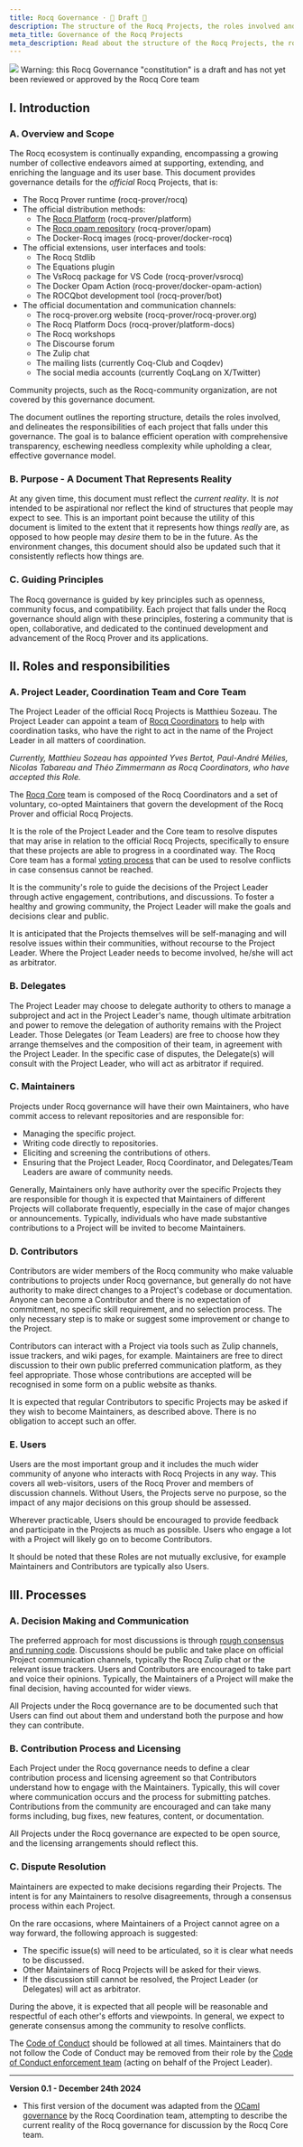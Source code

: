```yaml
---
title: Rocq Governance ⋅ 🚧 Draft 🚧
description: The structure of the Rocq Projects, the roles involved and the responsibilities.
meta_title: Governance of the Rocq Projects
meta_description: Read about the structure of the Rocq Projects, the roles involved and the responsibilities.
---
```


<img src="/img/global/warning-icon.svg" class="w-40"/>
  Warning: this Rocq Governance "constitution" is a draft and has not yet been 
  reviewed or approved by the Rocq Core team

## I. Introduction

### A. Overview and Scope

The Rocq ecosystem is continually expanding, encompassing a growing number of
collective endeavors aimed at supporting, extending, and enriching the language
and its user base. This document provides governance details for the *official*
Rocq Projects, that is:

- The Rocq Prover runtime (rocq-prover/rocq)
- The official distribution methods:
  - The [Rocq Platform](/platform) (rocq-prover/platform)
  - The [Rocq opam repository](/packages) (rocq-prover/opam)
  - The Docker-Rocq images (rocq-prover/docker-rocq)
- The official extensions, user interfaces and tools:
  - The Rocq Stdlib
  - The Equations plugin
  - The VsRocq package for VS Code (rocq-prover/vsrocq)
  - The Docker Opam Action (rocq-prover/docker-opam-action)
  - The ROCQbot development tool (rocq-prover/bot)
- The official documentation and communication channels:
  - The rocq-prover.org website (rocq-prover/rocq-prover.org)
  - The Rocq Platform Docs (rocq-prover/platform-docs)
  - The Rocq workshops
  - The Discourse forum
  - The Zulip chat
  - The mailing lists (currently Coq-Club and Coqdev)
  - The social media accounts (currently CoqLang on X/Twitter)

Community projects, such as the Rocq-community organization, are not covered by
this governance document.

The document outlines the reporting structure, details the roles involved, and
delineates the responsibilities of each project that falls under this
governance. The goal is to balance efficient operation with comprehensive
transparency, eschewing needless complexity while upholding a clear, effective
governance model.

### B. Purpose - A Document That Represents Reality

At any given time, this document must reflect the *current reality*. It is *not*
intended to be aspirational nor reflect the kind of structures that people may
expect to see. This is an important point because the utility of this document
is limited to the extent that it represents how things *really* are, as opposed
to how people may *desire* them to be in the future. As the environment changes,
this document should also be updated such that it consistently reflects how
things are.

### C. Guiding Principles

The Rocq governance
is guided by key principles such as openness, community focus, and compatibility. Each
project that falls under the Rocq governance should align with these
principles, fostering a community that is open, collaborative, and dedicated to
the continued development and advancement of the Rocq Prover and its
applications.

## II. Roles and responsibilities

### A. Project Leader, Coordination Team and Core Team

The Project Leader of the official Rocq Projects is Matthieu Sozeau. The Project Leader can
appoint a team of [Rocq Coordinators](/governance/governance#Coordination)
to help with coordination tasks, who have the right to act in the name of the Project Leader
in all matters of coordination.

*Currently, Matthieu Sozeau has appointed Yves Bertot, Paul-André Mélies,
Nicolas Tabareau and Théo Zimmermann as Rocq Coordinators, who have accepted this Role.*

The [Rocq Core](/governance/governance#Core) team is composed of the Rocq Coordinators and 
a set of voluntary, co-opted Maintainers that govern the development of the Rocq Prover
and official Rocq Projects.

It is the role of the Project Leader and the Core team to resolve disputes that may arise in relation to
the official Rocq Projects, specifically to ensure that
these projects are able to progress in a coordinated way.
The Rocq Core team has a formal [voting process](https://github.com/coq/coq/wiki/Core-Team-Voting-Process) 
that can be used to resolve conflicts in case consensus cannot be reached.

It is the community's role to guide the decisions of the Project Leader through active engagement,
contributions, and discussions. To foster a healthy and growing community, the
Project Leader will make the goals and decisions clear and public.

It is anticipated that the Projects themselves will be self-managing and will
resolve issues within their communities, without recourse to the Project Leader. Where
the Project Leader needs to become involved, he/she will act as arbitrator.

### B. Delegates

The Project Leader may choose to delegate authority to others to manage a subproject and
act in the Project Leader's name, though ultimate arbitration
and power to remove the delegation of authority remains with the Project Leader. Those
Delegates (or Team Leaders) are free to choose how they arrange themselves
and the composition of their team, in agreement with the
Project Leader. In the specific case of disputes, the Delegate(s) will consult with the
Project Leader, who will act as arbitrator if required.

### C. Maintainers

Projects under Rocq governance will have their own Maintainers, who have commit
access to relevant repositories and are responsible for:

- Managing the specific project.
- Writing code directly to repositories.
- Eliciting and screening the contributions of others.
- Ensuring that the Project Leader, Rocq Coordinator, and Delegates/Team Leaders are aware of community needs.

Generally, Maintainers only have authority over the specific Projects they are
responsible for though it is expected that Maintainers of different Projects
will collaborate frequently, especially in the case of major changes or
announcements. Typically, individuals who have made substantive contributions to
a Project will be invited to become Maintainers.

### D. Contributors

Contributors are wider members of the Rocq community who make valuable
contributions to projects under Rocq governance, but generally do not have
authority to make direct changes to a Project's codebase or documentation.
Anyone can become a Contributor and there is no expectation of commitment, no
specific skill requirement, and no selection process. The only necessary step is
to make or suggest some improvement or change to the Project.

Contributors can interact with a Project via tools such as Zulip channels, issue
trackers, and wiki pages, for example. Maintainers are free to direct discussion
to their own public preferred communication platform, as
they feel appropriate. Those whose contributions are accepted will be recognised
in some form on a public website as thanks.

It is expected that regular Contributors to specific Projects may be asked if
they wish to become Maintainers, as described above. There is no obligation to
accept such an offer.

### E. Users

Users are the most important group and it includes the much wider community of
anyone who interacts with Rocq Projects in any way. This covers all
web-visitors, users of the Rocq Prover and members of discussion channels.
Without Users, the Projects serve no purpose, so the impact of any major
decisions on this group should be assessed.

Wherever practicable, Users should be encouraged to provide feedback and
participate in the Projects as much as possible. Users who engage a lot with a
Project will likely go on to become Contributors.

It should be noted that these Roles are not mutually exclusive, for example
Maintainers and Contributors are typically also Users.

## III. Processes

### A. Decision Making and Communication

The preferred approach for most discussions is through
[rough consensus and running code](http://en.wikipedia.org/wiki/Rough_consensus).
Discussions should be public and take place on official Project communication channels,
typically the Rocq Zulip chat or the relevant issue trackers. Users and
Contributors are encouraged to take part and voice their opinions. Typically,
the Maintainers of a Project will make the final decision, having accounted for
wider views.

All Projects under the Rocq governance are to be documented such that Users can
find out about them and understand both the purpose and how they can contribute.

### B. Contribution Process and Licensing

Each Project under the Rocq governance needs to define a clear contribution
process and licensing agreement so that Contributors understand how to engage
with the Maintainers. Typically, this will cover where communication occurs and
the process for submitting patches. Contributions from the community are
encouraged and can take many forms including, bug fixes, new features, content,
or documentation.

All Projects under the Rocq governance are expected to be open source, and the
licensing arrangements should reflect this.

### C. Dispute Resolution

Maintainers are expected to make decisions regarding their Projects. The intent
is for any Maintainers to resolve disagreements, through a consensus process
within each Project.

On the rare occasions, where Maintainers of a Project cannot agree on a way
forward, the following approach is suggested:

- The specific issue(s) will need to be articulated, so it is clear what needs
  to be discussed.
- Other Maintainers of Rocq Projects will be asked for their views.
- If the discussion still cannot be resolved, the Project Leader (or Delegates) will
  act as arbitrator.

During the above, it is expected that all people will be reasonable and
respectful of each other's efforts and viewpoints. In general, we expect to
generate consensus among the community to resolve conflicts.

The [Code of Conduct](/code-of-conduct) should be followed at all times.
Maintainers that do not follow the Code of Conduct may be removed from their
role by the [Code of Conduct enforcement team](/governance/community#Code%20of%20Conduct%20Enforcement)
(acting on behalf of the Project Leader).

****

<!--
The version number should be changed for *any* edits that are made to this
document, even typos. Otherwise disambiguating between versions is awkward.
-->

**Version 0.1 - December 24th 2024**

- This first version of the document was adapted from the [OCaml governance](https://ocaml.org/policies/governance/)
  by the Rocq Coordination team, attempting to describe the current reality of the Rocq governance
  for discussion by the Rocq Core team. 